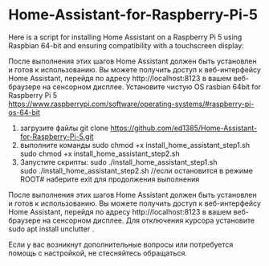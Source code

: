 # Home-Assistant-for-Raspberry-Pi-5
Here is a script for installing Home Assistant on a Raspberry Pi 5 using Raspbian 64-bit and ensuring compatibility with a touchscreen display:

После выполнения этих шагов Home Assistant должен быть установлен и готов к использованию.
Вы можете получить доступ к веб-интерфейсу Home Assistant, перейдя по адресу http://localhost:8123 в вашем веб-браузере на сенсорном дисплее.
Установите чистую OS rasbian 64bit for Raspberry Pi 5  
https://www.raspberrypi.com/software/operating-systems/#raspberry-pi-os-64-bit 

1) загрузите файлы 
git  clone https://github.com/ed1385/Home-Assistant-for-Raspberry-Pi-5.git
2) выполните команды
sudo chmod +x install_home_assistant_step1.sh
sudo chmod +x install_home_assistant_step2.sh
3) Запустите скрипты:
sudo ./install_home_assistant_step1.sh  
sudo ./install_home_assistant_step2.sh   //если остановится в режиме ROOT# наберите exit для продолжения выполнения

После выполнения этих шагов Home Assistant должен быть установлен и готов к использованию. 
Вы можете получить доступ к веб-интерфейсу Home Assistant, перейдя по адресу http://localhost:8123 в вашем веб-браузере на сенсорном дисплее.
Для отключения курсора установите sudo apt install unclutter .

Если у вас возникнут дополнительные вопросы или потребуется помощь с настройкой, не стесняйтесь обращаться.

